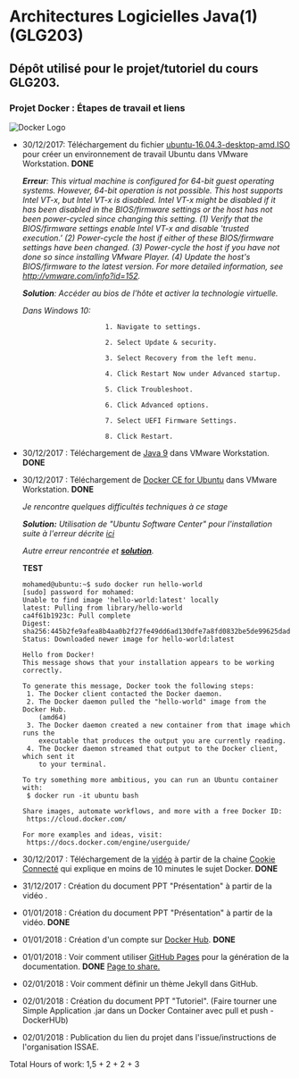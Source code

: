 # Architectures Logicielles Java(1) (GLG203)

## Dépôt utilisé pour le projet/tutoriel du cours GLG203.

### Projet Docker : Étapes de travail et liens

![Docker Logo](https://www.vectorlogo.zone/logos/docker/docker-official.svg)

- 30/12/2017: Téléchargement du fichier [ubuntu-16.04.3-desktop-amd.ISO](http://releases.ubuntu.com/16.04.3/ubuntu-16.04.3-desktop-amd64.iso?_ga=2.141958513.275425082.1514648910-708044463.1514648910) pour créer un environnement de travail Ubuntu dans VMware Workstation. **DONE**

    ***Erreur**: This virtual machine is configured for 64-bit guest operating systems. However, 64-bit operation is not possible.
    This host supports Intel VT-x, but Intel VT-x is disabled.
    Intel VT-x might be disabled if it has been disabled in the BIOS/firmware settings or the host has not been power-cycled since changing this setting.
    (1) Verify that the BIOS/firmware settings enable Intel VT-x and disable 'trusted execution.'
    (2) Power-cycle the host if either of these BIOS/firmware settings have been changed.
    (3) Power-cycle the host if you have not done so since installing VMware Player.
    (4) Update the host's BIOS/firmware to the latest version.
    For more detailed information, see http://vmware.com/info?id=152.*
    
    ***Solution**: Accéder au bios de l'hôte et activer la technologie virtuelle.* 

   *Dans Windows 10:*
```
                        1. Navigate to settings.

                        2. Select Update & security.

                        3. Select Recovery from the left menu.

                        4. Click Restart Now under Advanced startup.

                        5. Click Troubleshoot.

                        6. Click Advanced options.

                        7. Select UEFI Firmware Settings.

                        8. Click Restart.
```
    
- 30/12/2017  : Téléchargement de [Java 9](http://www.oracle.com/technetwork/java/javase/downloads/jdk9-downloads-3848520.html) dans VMware Workstation. **DONE**

- 30/12/2017  : Téléchargement de [Docker CE for Ubuntu](https://docs.docker.com/engine/installation/linux/docker-ce/ubuntu/#upgrade-docker-ce) dans VMware Workstation. **DONE**

   *Je rencontre quelques difficultés techniques à ce stage*

   ***Solution:** Utilisation de "Ubuntu Software Center" pour l'installation suite à l'erreur décrite [ici](https://askubuntu.com/questions/760034/waiting-to-install-for-ever-ubuntu-software-16-04)*
   
   *Autre erreur rencontrée et [**solution**](https://techoverflow.net/2017/03/01/solving-docker-permission-denied-while-trying-to-connect-to-the-docker-daemon-socket/).*
   
   **TEST**
   ```
   mohamed@ubuntu:~$ sudo docker run hello-world
   [sudo] password for mohamed: 
   Unable to find image 'hello-world:latest' locally
   latest: Pulling from library/hello-world
   ca4f61b1923c: Pull complete 
   Digest: sha256:445b2fe9afea8b4aa0b2f27fe49dd6ad130dfe7a8fd0832be5de99625dad47cd
   Status: Downloaded newer image for hello-world:latest

   Hello from Docker!
   This message shows that your installation appears to be working correctly.

   To generate this message, Docker took the following steps:
    1. The Docker client contacted the Docker daemon.
    2. The Docker daemon pulled the "hello-world" image from the Docker Hub.
       (amd64)
    3. The Docker daemon created a new container from that image which runs the
       executable that produces the output you are currently reading.
    4. The Docker daemon streamed that output to the Docker client, which sent it
       to your terminal.

   To try something more ambitious, you can run an Ubuntu container with:
    $ docker run -it ubuntu bash

   Share images, automate workflows, and more with a free Docker ID:
    https://cloud.docker.com/

   For more examples and ideas, visit:
    https://docs.docker.com/engine/userguide/

   ```

- 30/12/2017   :  Téléchargement de la [vidéo](https://www.youtube.com/watch?v=caXHwYC3tq8&index=2&list=PLP0aqyZ5GFdlIIXhGEbJOndZUUqIppqED) à partir de la chaine [Cookie Connecté](https://www.youtube.com/channel/UC5cs06DgLFeyLIF_II7lWCQ/about) qui explique en moins de 10 minutes le sujet Docker. **DONE**
  
- 31/12/2017   :  Création du document PPT "Présentation" à partir de la vidéo   .  

- 01/01/2018   :  Création du document PPT "Présentation" à partir de la vidéo. **DONE**

- 01/01/2018   :  Création d'un compte sur [Docker Hub](https://hub.docker.com/). **DONE**

- 01/01/2018   :  Voir comment utiliser [GitHub Pages](https://help.github.com/categories/github-pages-basics/) pour la génération de la documentation. **DONE** [Page to share.](https://mohamadsabra.github.io/GLG203/)

- 02/01/2018 :  Voir comment définir un thème Jekyll dans GitHub.

- 02/01/2018   :  Création du document PPT "Tutoriel". (Faire tourner une Simple Application .jar dans un Docker Container avec pull et push - DockerHUb)


- 02/01/2018   :  Publication du lien du projet dans l'issue/instructions de l'organisation ISSAE.


Total Hours of work: 1,5 + 2 + 2 + 3 
